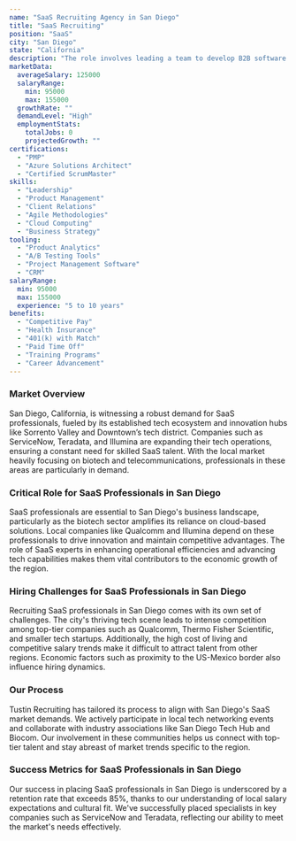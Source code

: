 ```yaml
---
name: "SaaS Recruiting Agency in San Diego"
title: "SaaS Recruiting"
position: "SaaS"
city: "San Diego"
state: "California"
description: "The role involves leading a team to develop B2B software solutions and manage client interactions."
marketData:
  averageSalary: 125000
  salaryRange:
    min: 95000
    max: 155000
  growthRate: ""
  demandLevel: "High"
  employmentStats:
    totalJobs: 0
    projectedGrowth: ""
certifications:
  - "PMP"
  - "Azure Solutions Architect"
  - "Certified ScrumMaster"
skills:
  - "Leadership"
  - "Product Management"
  - "Client Relations"
  - "Agile Methodologies"
  - "Cloud Computing"
  - "Business Strategy"
tooling:
  - "Product Analytics"
  - "A/B Testing Tools"
  - "Project Management Software"
  - "CRM"
salaryRange:
  min: 95000
  max: 155000
  experience: "5 to 10 years"
benefits:
  - "Competitive Pay"
  - "Health Insurance"
  - "401(k) with Match"
  - "Paid Time Off"
  - "Training Programs"
  - "Career Advancement"
---
```


### Market Overview
San Diego, California, is witnessing a robust demand for SaaS professionals, fueled by its established tech ecosystem and innovation hubs like Sorrento Valley and Downtown’s tech district. Companies such as ServiceNow, Teradata, and Illumina are expanding their tech operations, ensuring a constant need for skilled SaaS talent. With the local market heavily focusing on biotech and telecommunications, professionals in these areas are particularly in demand.
### Critical Role for SaaS Professionals in San Diego
SaaS professionals are essential to San Diego's business landscape, particularly as the biotech sector amplifies its reliance on cloud-based solutions. Local companies like Qualcomm and Illumina depend on these professionals to drive innovation and maintain competitive advantages. The role of SaaS experts in enhancing operational efficiencies and advancing tech capabilities makes them vital contributors to the economic growth of the region.

### Hiring Challenges for SaaS Professionals in San Diego
Recruiting SaaS professionals in San Diego comes with its own set of challenges. The city's thriving tech scene leads to intense competition among top-tier companies such as Qualcomm, Thermo Fisher Scientific, and smaller tech startups. Additionally, the high cost of living and competitive salary trends make it difficult to attract talent from other regions. Economic factors such as proximity to the US-Mexico border also influence hiring dynamics.

### Our Process
Tustin Recruiting has tailored its process to align with San Diego's SaaS market demands. We actively participate in local tech networking events and collaborate with industry associations like San Diego Tech Hub and Biocom. Our involvement in these communities helps us connect with top-tier talent and stay abreast of market trends specific to the region.

### Success Metrics for SaaS Professionals in San Diego
Our success in placing SaaS professionals in San Diego is underscored by a retention rate that exceeds 85%, thanks to our understanding of local salary expectations and cultural fit. We've successfully placed specialists in key companies such as ServiceNow and Teradata, reflecting our ability to meet the market's needs effectively.